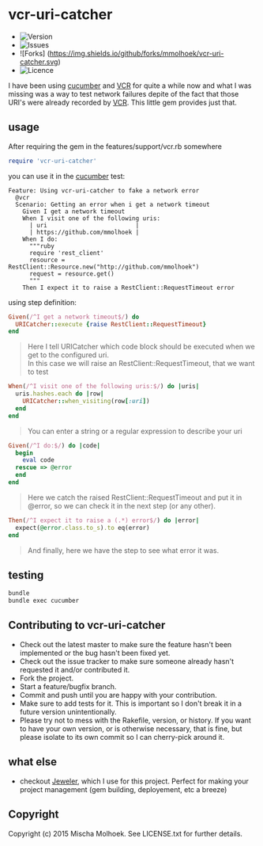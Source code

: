 # vcr-uri-catcher

- ![Version](https://img.shields.io/gem/v/vcr-uri-catcher.svg?style=flat-square)
- ![Issues](https://img.shields.io/github/issues/mmolhoek/vcr-uri-catcher.svg)
- ![Forks] (https://img.shields.io/github/forks/mmolhoek/vcr-uri-catcher.svg)
- ![Licence](https://img.shields.io/badge/license-MIT-blue.svg)

I have been using [cucumber](https://cukes.info/) and [VCR](https://github.com/vcr/vcr) for quite a while now and what I was missing was a way to test network failures depite of the fact that those URI's were already recorded by [VCR](https://github.com/vcr/vcr).
This little gem provides just that.

## usage

After requiring the gem in the features/support/vcr.rb somewhere

```ruby
require 'vcr-uri-catcher'
```

you can use it in the [cucumber](https://cukes.info/) test:

```cucumber
Feature: Using vcr-uri-catcher to fake a network error
  @vcr
  Scenario: Getting an error when i get a network timeout
    Given I get a network timeout
    When I visit one of the following uris:
      | uri                         |
      | https://github.com/mmolhoek |
    When I do:
      """ruby
      require 'rest_client'
      resource = RestClient::Resource.new("http://github.com/mmolhoek")
      request = resource.get()
      """
    Then I expect it to raise a RestClient::RequestTimeout error
```

using step definition:

```ruby
Given(/^I get a network timeout$/) do
  URICatcher::execute {raise RestClient::RequestTimeout}
end
```
> Here I tell URICatcher which code block should be executed when we get to the configured uri.<br/>
> In this case we will raise an RestClient::RequestTimeout, that we want to test 

```ruby
When(/^I visit one of the following uris:$/) do |uris|
  uris.hashes.each do |row|
    URICatcher::when_visiting(row[:uri])
  end
end
```
> You can enter a string or a regular expression to describe your uri<br/>

```ruby
Given(/^I do:$/) do |code|
  begin
    eval code
  rescue => @error
  end
end
```
> Here we catch the raised RestClient::RequestTimeout and put it in @error, so we can check it in the next step (or any other).<br/>


```ruby
Then(/^I expect it to raise a (.*) error$/) do |error|
  expect(@error.class.to_s).to eq(error)
end
```
> And finally, here we have the step to see what error it was.


## testing

```bash
bundle
bundle exec cucumber
```

## Contributing to vcr-uri-catcher
 
* Check out the latest master to make sure the feature hasn't been implemented or the bug hasn't been fixed yet.
* Check out the issue tracker to make sure someone already hasn't requested it and/or contributed it.
* Fork the project.
* Start a feature/bugfix branch.
* Commit and push until you are happy with your contribution.
* Make sure to add tests for it. This is important so I don't break it in a future version unintentionally.
* Please try not to mess with the Rakefile, version, or history. If you want to have your own version, or is otherwise necessary, that is fine, but please isolate to its own commit so I can cherry-pick around it.

## what else

* checkout [Jeweler](https://github.com/technicalpickles/jeweler), which I use for this project. Perfect for making your project management (gem building, deployement, etc a breeze)

## Copyright

Copyright (c) 2015 Mischa Molhoek. See LICENSE.txt for further details.
